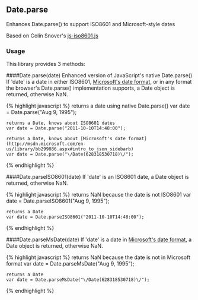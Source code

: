 ## Date.parse

Enhances Date.parse() to support ISO8601 and Microsoft-style dates

Based on Colin Snover's [js-iso8601.js](https://github.com/csnover/js-iso8601)

### Usage
This library provides 3 methods:

####Date.parse(date)
Enhanced version of JavaScript's native Date.parse()
If 'date' is a date in either ISO8601, [Microsoft's date format](http://msdn.microsoft.com/en-us/library/bb299886.aspx#intro_to_json_sidebarb), 
or in any format the browser's Date.parse() implementation supports, a Date object is returned, otherwise NaN.

{% highlight javascript %}
    returns a date using native Date.parse()
    var date = Date.parse("Aug 9, 1995");
    
    returns a Date, knows about ISO8601 dates
    var date = Date.parse("2011-10-10T14:48:00");
    
    returns a Date, knows about [Microsoft's date format](http://msdn.microsoft.com/en-us/library/bb299886.aspx#intro_to_json_sidebarb)
    var date = Date.parse("\/Date(628318530718)\/");
{% endhighlight %}

####Date.parseISO8601(date)
If 'date' is an ISO8601 date, a Date object is returned, otherwise NaN.

{% highlight javascript %}
    returns NaN because the date is not ISO8601
    var date = Date.parseISO8601("Aug 9, 1995");
    
    returns a Date
    var date = Date.parseISO8601("2011-10-10T14:48:00");
{% endhighlight %}

####Date.parseMsDate(date)
If 'date' is a date in [Microsoft's date format](http://msdn.microsoft.com/en-us/library/bb299886.aspx#intro_to_json_sidebarb), 
a Date object is returned, otherwise NaN.

{% highlight javascript %}
    returns NaN because the date is not in Microsoft format
    var date = Date.parseMsDate("Aug 9, 1995");
    
    returns a Date
    var date = Date.parseMsDate("\/Date(628318530718)\/");
{% endhighlight %}